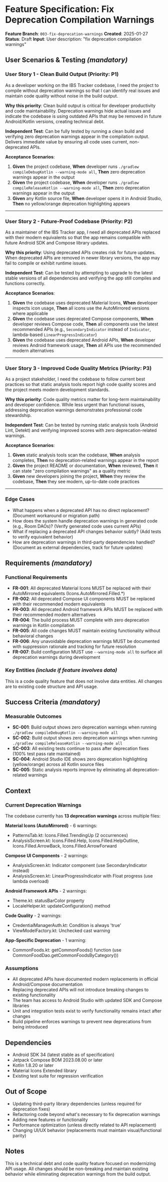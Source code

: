 # Feature Specification: Fix Deprecation Compilation Warnings

**Feature Branch**: `003-fix-deprecation-warnings`
**Created**: 2025-01-27
**Status**: Draft
**Input**: User description: "fix deprecation compilation warnings"

## User Scenarios & Testing *(mandatory)*

### User Story 1 - Clean Build Output (Priority: P1)

As a developer working on the IBS Tracker codebase, I need the project to compile without deprecation warnings so that I can identify real issues and maintain code quality without noise in the build output.

**Why this priority**: Clean build output is critical for developer productivity and code maintainability. Deprecation warnings hide actual issues and indicate the codebase is using outdated APIs that may be removed in future Android/Kotlin versions, creating technical debt.

**Independent Test**: Can be fully tested by running a clean build and verifying zero deprecation warnings appear in the compilation output. Delivers immediate value by ensuring all code uses current, non-deprecated APIs.

**Acceptance Scenarios**:

1. **Given** the project codebase, **When** developer runs `./gradlew compileDebugKotlin --warning-mode all`, **Then** zero deprecation warnings appear in the output
2. **Given** the project codebase, **When** developer runs `./gradlew compileReleaseKotlin --warning-mode all`, **Then** zero deprecation warnings appear in the output
3. **Given** any Kotlin source file, **When** developer opens it in Android Studio, **Then** no yellow/orange deprecation highlighting appears

---

### User Story 2 - Future-Proof Codebase (Priority: P2)

As a maintainer of the IBS Tracker app, I need all deprecated APIs replaced with their modern equivalents so that the app remains compatible with future Android SDK and Compose library updates.

**Why this priority**: Using deprecated APIs creates risk for future updates. When deprecated APIs are removed in newer library versions, the app may fail to compile or exhibit runtime issues.

**Independent Test**: Can be tested by attempting to upgrade to the latest stable versions of all dependencies and verifying the app still compiles and functions correctly.

**Acceptance Scenarios**:

1. **Given** the codebase uses deprecated Material Icons, **When** developer inspects icon usage, **Then** all icons use the AutoMirrored versions where applicable
2. **Given** the codebase uses deprecated Compose components, **When** developer reviews Compose code, **Then** all components use the latest recommended APIs (e.g., `SecondaryIndicator` instead of `Indicator`, lambda-based `LinearProgressIndicator`)
3. **Given** the codebase uses deprecated Android APIs, **When** developer reviews Android framework usage, **Then** all APIs use the recommended modern alternatives

---

### User Story 3 - Improved Code Quality Metrics (Priority: P3)

As a project stakeholder, I need the codebase to follow current best practices so that static analysis tools report high code quality scores and the project meets modern development standards.

**Why this priority**: Code quality metrics matter for long-term maintainability and developer confidence. While less urgent than functional issues, addressing deprecation warnings demonstrates professional code stewardship.

**Independent Test**: Can be tested by running static analysis tools (Android Lint, Detekt) and verifying improved scores with zero deprecation-related warnings.

**Acceptance Scenarios**:

1. **Given** static analysis tools scan the codebase, **When** analysis completes, **Then** no deprecation-related warnings appear in the report
2. **Given** the project README or documentation, **When** reviewed, **Then** it can state "zero compilation warnings" as a quality metric
3. **Given** new developers joining the project, **When** they review the codebase, **Then** they see modern, up-to-date code practices

---

### Edge Cases

- What happens when a deprecated API has no direct replacement? (Document workaround or migration path)
- How does the system handle deprecation warnings in generated code (e.g., Room DAOs)? (Verify generated code uses current APIs)
- What if replacing a deprecated API changes behavior subtly? (Add tests to verify equivalent behavior)
- How are deprecation warnings in third-party dependencies handled? (Document as external dependencies, track for future updates)

## Requirements *(mandatory)*

### Functional Requirements

- **FR-001**: All deprecated Material Icons MUST be replaced with their AutoMirrored equivalents (Icons.AutoMirrored.Filled.*)
- **FR-002**: All deprecated Compose UI components MUST be replaced with their recommended modern equivalents
- **FR-003**: All deprecated Android framework APIs MUST be replaced with their recommended modern alternatives
- **FR-004**: The build process MUST complete with zero deprecation warnings in Kotlin compilation
- **FR-005**: All code changes MUST maintain existing functionality without behavioral changes
- **FR-006**: Any unavoidable deprecation warnings MUST be documented with suppression rationale and tracking for future resolution
- **FR-007**: Build configuration MUST use `--warning-mode all` to surface all deprecation warnings during development

### Key Entities *(include if feature involves data)*

This is a code quality feature that does not involve data entities. All changes are to existing code structure and API usage.

## Success Criteria *(mandatory)*

### Measurable Outcomes

- **SC-001**: Build output shows zero deprecation warnings when running `./gradlew compileDebugKotlin --warning-mode all`
- **SC-002**: Build output shows zero deprecation warnings when running `./gradlew compileReleaseKotlin --warning-mode all`
- **SC-003**: All existing tests continue to pass after deprecation fixes (100% test pass rate maintained)
- **SC-004**: Android Studio IDE shows zero deprecation highlighting (yellow/orange) across all Kotlin source files
- **SC-005**: Static analysis reports improve by eliminating all deprecation-related warnings

## Context

### Current Deprecation Warnings

The codebase currently has **13 deprecation warnings** across multiple files:

**Material Icons (AutoMirrored)** - 6 warnings:
- PatternsTab.kt: Icons.Filled.TrendingUp (2 occurrences)
- AnalysisScreen.kt: Icons.Filled.Help, Icons.Filled.HelpOutline, Icons.Filled.ArrowBack, Icons.Filled.ArrowForward

**Compose UI Components** - 2 warnings:
- AnalysisScreen.kt: Indicator component (use SecondaryIndicator instead)
- AnalysisScreen.kt: LinearProgressIndicator with Float progress (use lambda overload)

**Android Framework APIs** - 2 warnings:
- Theme.kt: statusBarColor property
- LocaleHelper.kt: updateConfiguration() method

**Code Quality** - 2 warnings:
- CredentialManagerAuth.kt: Condition is always 'true'
- ViewModelFactory.kt: Unchecked cast warning

**App-Specific Deprecation** - 1 warning:
- CommonFoods.kt: getCommonFoods() function (use CommonFoodDao.getCommonFoodsByCategory())

### Assumptions

- All deprecated APIs have documented modern replacements in official Android/Compose documentation
- Replacing deprecated APIs will not introduce breaking changes to existing functionality
- The team has access to Android Studio with updated SDK and Compose libraries
- Unit and integration tests exist to verify functionality remains intact after changes
- Build pipeline enforces warnings to prevent new deprecations from being introduced

## Dependencies

- Android SDK 34 (latest stable as of specification)
- Jetpack Compose BOM 2023.08.00 or later
- Kotlin 1.8.20 or later
- Material Icons Extended library
- Existing test suite for regression verification

## Out of Scope

- Updating third-party library dependencies (unless required for deprecation fixes)
- Refactoring code beyond what's necessary to fix deprecation warnings
- Adding new features or functionality
- Performance optimization (unless directly related to API replacement)
- Changing UI/UX behavior (replacements must maintain visual/functional parity)

## Notes

This is a technical debt and code quality feature focused on modernizing API usage. All changes should be non-breaking and maintain existing behavior while eliminating deprecation warnings from the build output.
